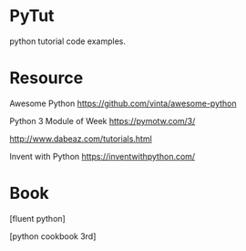 # PyTut
python tutorial code examples.

# Resource
Awesome Python
https://github.com/vinta/awesome-python

Python 3 Module of Week
https://pymotw.com/3/

http://www.dabeaz.com/tutorials.html

Invent with Python
https://inventwithpython.com/

# Book
[fluent python]

[python cookbook 3rd]
